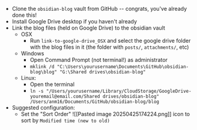 - Clone the `obsidian-blog` vault from GitHub -- congrats, you've already done this!
- Install Google Drive desktop if you haven't already
- Link the blog files (held on Google Drive) to the obsidian vault
	- OSX
		- Run `link-to-google-drive_OSX` and select the google drive folder with the blog files in it (the folder with `posts/`, `attachments/`, etc)
	- Windows
		- Open Command Prompt (not terminal!) as administrator
		- `mklink /d "C:\Users\yourusername\Documents\GitHub\obsidian-blog\blog" "G:\Shared drives\obsidian-blog"`
	- Linux:
		- Open the terminal
		- `ln -s "/Users/yourusername/Library/CloudStorage/GoogleDrive-youremail@email.com/Shared drives/obsidian-blog" /Users/anm16/Documents/GitHub/obsidian-blog/blog`
- Suggested configuration:
	- Set the "Sort Order" ![[Pasted image 20250425174224.png]] icon to sort by `Modified time (new to old)`